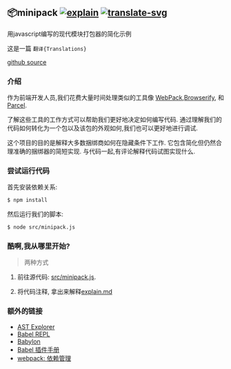 
## 📦minipack  [![explain]][source] [![translate-svg]][translate-list]

[explain]: http://llever.com/explain.svg
[source]: https://github.com/chinanf-boy/Source-Explain
[translate-svg]: http://llever.com/translate.svg
[translate-list]: https://github.com/chinanf-boy/chinese-translate-list

 用javascript编写的现代模块打包器的简化示例 
 
 这是一篇 `翻译{Translations}`

 [github source](https://github.com/ronami/minipack)

### 介绍

作为前端开发人员,我们花费大量时间处理类似的工具像 [WebPack](https://github.com/webpack/webpack),[Browserify](https://github.com/browserify/browserify), 和[Parcel](https://github.com/parcel-bundler/parcel). 

了解这些工具的工作方式可以帮助我们更好地决定如何编写代码. 通过理解我们的代码如何转化为一个包以及该包的外观如何,我们也可以更好地进行调试. 

这个项目的目的是解释大多数捆绑商如何在隐藏条件下工作. 它包含简化但仍然合理准确的捆绑器的简短实现. 与代码一起,有评论解释代码试图实现什么. 

### 尝试运行代码

首先安装依赖关系: 

```sh
$ npm install
```

然后运行我们的脚本: 

```sh
$ node src/minipack.js
```

### 酷啊,我从哪里开始? 

> 两种方式

1. 前往源代码: [src/minipack.js](src/minipack.js). 

2. 将代码注释, 拿出来解释[explain.md](./explain.md)

### 额外的链接

- [AST Explorer](https://astexplorer.net)
- [Babel REPL](https://babeljs.io/repl)
- [Babylon](https://github.com/babel/babel/tree/master/packages/babel-parser)
-   [Babel 插件手册](https://github.com/thejameskyle/babel-handbook/blob/master/translations/en/plugin-handbook.md)
-   [webpack: 依赖管理](https://webpack.js.org/guides/dependency-management)
